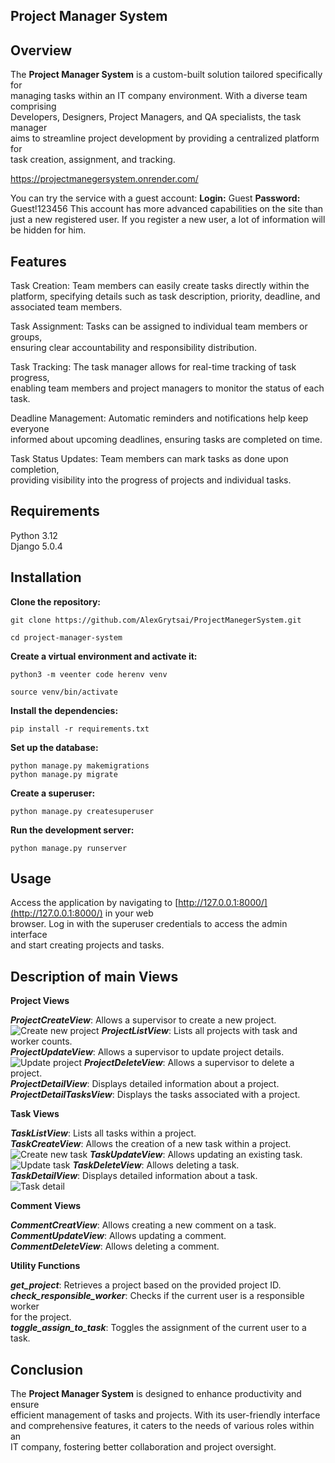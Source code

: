

## Project Manager System

  

## Overview

The **Project Manager System** is a custom-built solution tailored specifically for  
managing tasks within an IT company environment. With a diverse team comprising  
Developers, Designers, Project Managers, and QA specialists, the task manager  
aims to streamline project development by providing a centralized platform for  
task creation, assignment, and tracking.  

<https://projectmanegersystem.onrender.com/>

You can try the service with a guest account:
**Login:** Guest
**Password:** Guest!123456
This account has more advanced capabilities on the site than just a new registered user. 
If you register a new user, a lot of information will be hidden for him.
  

## Features

Task Creation: Team members can easily create tasks directly within the  
platform, specifying details such as task description, priority, deadline, and  
associated team members.  

Task Assignment: Tasks can be assigned to individual team members or groups,  
ensuring clear accountability and responsibility distribution.  

Task Tracking: The task manager allows for real-time tracking of task progress,  
enabling team members and project managers to monitor the status of each task.  

Deadline Management: Automatic reminders and notifications help keep everyone  
informed about upcoming deadlines, ensuring tasks are completed on time.  

Task Status Updates: Team members can mark tasks as done upon completion,  
providing visibility into the progress of projects and individual tasks.  

## Requirements

Python 3.12  
Django 5.0.4  
  
## Installation

**Clone the repository:**  

    git clone https://github.com/AlexGrytsai/ProjectManegerSystem.git

    cd project-manager-system

  
  
**Create a virtual environment and activate it:**  

    python3 -m veenter code herenv venv 

    source venv/bin/activate

**Install the dependencies:**  

    

    pip install -r requirements.txt

**Set up the database:**  

    python manage.py makemigrations  
    python manage.py migrate

**Create a superuser:**  

    python manage.py createsuperuser 

**Run the development server:**  

    python manage.py runserver 

## Usage

Access the application by navigating to [http://127.0.0.1:8000/](http://127.0.0.1:8000/) in your web  
browser. Log in with the superuser credentials to access the admin interface  
and start creating projects and tasks.  
  

## Description of main Views
 
**Project Views**  

***ProjectCreateView***: Allows a supervisor to create a new project.  
![Create new project](https://previews.dropbox.com/p/thumb/ACTWBo4ijzU_mN-zdeBCdVJ3VZtLLk82cnqRqcFJLSY7hjfiA0g8e1bHC8Hbe7JHpQ1Xo_ks98EcpXxgKIjcVVGojCQjNjOkLQg1hiaX1dZnRIY0vi4iP7xeteRHJHWvED42ZTDO_yIUvMwoSEZXeJe1mVds3Yk-Vt5fxg2lLIBRRK_gt2_5kA36LlNaeHCGFX066M5xP6-CjnBqC7zqPpAp1KJyWlBZYntv1kM1Scw4m3pUJZWZGknGvmzMempQBmiA1MQCACudS6e4Jv2kiv46aQrVBa7JNctlrKBnMbjMrd-_zlO3QM7Id_WTUT4KL_8a9km5G18g7suSLpNLs46Z/p.jpeg)
***ProjectListView***: Lists all projects with task and worker counts.  
***ProjectUpdateView***: Allows a supervisor to update project details.  
![Update project](https://previews.dropbox.com/p/thumb/ACRA68Ru2Vhk1hn2WeXnYgSWH55gBJqqP77lDZUTXNN2-OnxsaPBYxxweZQldIcKrPjhgJ2LBdqayerMi5seFF1GsURfeojy0z76bi9kOiBHqZkD1DXg__ohZp1Zw-NNZIMP8aS3-PB9_nh4EppZ4qwvc9-nbHQ1nvqdhrM-9oeMOFG3rOSFryKcT1qlXy0jenL718cYS8bIhZQ_SY7oLPk-lovwHuPTZulNu0H4uivC1BQ1-A56ve5o4jfm6g6TEtSSKkAxydf8xBgNO-AaoYK4xufR2hM_MWWQmrTmnUDqpbLLQxrdxdVpMiNxPV67xxI32gtLRKeKHiQtaVAOxXZ0/p.jpeg)
***ProjectDeleteView***: Allows a supervisor to delete a project.  
***ProjectDetailView***: Displays detailed information about a project.  
***ProjectDetailTasksView***: Displays the tasks associated with a project.  
  
**Task Views**  

***TaskListView***: Lists all tasks within a project.  
***TaskCreateView***: Allows the creation of a new task within a project.  
![Create new task](https://previews.dropbox.com/p/thumb/ACSzAf-rF0Q3_ueB0IlnCFMr5ZbtXCEODhJdsscQcIFI47HXPLSpgmo093tuk8PhriyL3gakUkY2Wgur0f9BVdaTpdjmb6yUgYTB6DJ3QT5xPYI_L1jc4346PfWWfL3r09jGqP7brVM7SDWRoXW6ohGcvmpKiRetMlhCeW4-FeXQP_bkwSnK6rSVFuPbPSmAfCxPowMAal2QqmSBAOnH-cbqGYwTgNrlSGHy4lZgkGREkOIn9kmKtru_AKDwB5ABGKQM6rdB2_owIvxQHm-AL8rSMMg1bKqpkuUQlYVUHuZtbmnyEbLLzlc8g1-r7UMBfmj9SYrtnkJthOCrjtczetuu/p.jpeg)
***TaskUpdateView***: Allows updating an existing task.  
![Update task](https://previews.dropbox.com/p/thumb/ACS90InKLpzY-9OXBKuClp-wNpjuvyJT5X-TAdx_V7ds9co4ORwObL284NgV-RvMnntJLHCKGNwWRp7hJqL3F-z06ev2M0PpvrnVwHApKq4Zlq83W5nFs1Ka4XXWQYzAYL5JKAcoP3JAWrMC5kf5qgEZQaN9fUdeqdgcfWy3R7gqYOOHLru5inyN68xmcn7Me4acHgynYUGiRwiO_Njwmlr1zU4q5EX8b-YCSt525FJIHBFf34aEg_ACIlaiUmqLGOYwPoahSHRFGwwWV_cUKIaDZAfcRYRxH5F5bZ0uFaxBHkTMG9PI2Io71xsTHks09w-sDsRD3ndwZ5z9xNKSmY17/p.jpeg)
***TaskDeleteView***: Allows deleting a task.  
***TaskDetailView***: Displays detailed information about a task.  
![Task detail](https://previews.dropbox.com/p/thumb/ACQX72P64eDcFli09ESc1YvORAQpYolkGkbl3hWLHf_VbnQCcp3xZZASHZSNgL19kG23wkEgr8rGkT8JBYrfurzodySqeZvPkfyyGo1SibdHy1T0pAjRCzXBBFNmi-F2QuhdO20dv4hZWSs_LZoJw08KbfJMx6wsesF_TaSpSaZQgsV_4nXCkq_eWxAEdudcngLiZ3nj9EjoZq_IjGl7CkKQXz9XwfczK06O8T9UQ4nWJ4dFN3NLLNKNXgr_QDBQ0RUJeZ9JU_uCc-ecBJHtIHKYXH1cJE7V0S2C2BW3Y9SPzIV6HV_IiQsSF1oPj9h51TAg1TJ2FNca4-VQEsfBC6a7/p.jpeg)
  
**Comment Views**  

***CommentCreatView***: Allows creating a new comment on a task.  
***CommentUpdateView***: Allows updating a comment.  
***CommentDeleteView***: Allows deleting a comment.  
  
**Utility Functions**  

***get_project***: Retrieves a project based on the provided project ID.  
***check_responsible_worker***: Checks if the current user is a responsible worker  
for the project.  
***toggle_assign_to_task***: Toggles the assignment of the current user to a task.  
  

## Conclusion

The **Project Manager System** is designed to enhance productivity and ensure  
efficient management of tasks and projects. With its user-friendly interface  
and comprehensive features, it caters to the needs of various roles within an  
IT company, fostering better collaboration and project oversight.